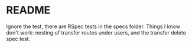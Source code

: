 # README

Ignore the test, there are RSpec tests in the specs folder.
Things I know don't work: nesting of transfer routes under users, and the transfer delete spec test.
